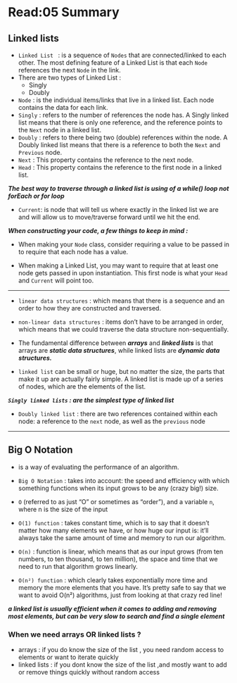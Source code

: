 # Read:05 Summary 
## Linked lists

* `Linked List ` : is a sequence of `Nodes` that are connected/linked to each other. The most defining feature of a Linked List is that 
each `Node` references the next `Node` in the link.
* There are two types of Linked List :
  * Singly 
  * Doubly
* `Node` : is the individual items/links that live in a linked list. Each node contains the data for each link.
* `Singly` : refers to the number of references the node has. A Singly linked list means that there is only one reference, and the 
reference points to the `Next` node in a linked list.
* `Doubly` : refers to there being two (double) references within the node. A Doubly linked list means that there is a reference to both the
`Next` and `Previous` node.
* `Next` : This property contains the reference to the next node.
* `Head` : This property contains the reference to the first node in a linked list.


***The best way to traverse through a linked list is using of a while() loop not forEach or for loop***


* `Current`: is node that will tell us where exactly in the linked list we are and will allow us to move/traverse forward until we hit the end.


***When constructing your code, a few things to keep in mind :***


  * When making your `Node` class, consider requiring a value to be passed in to require that each node has a value.


  * When making a Linked List, you may want to require that at least one node gets passed in upon instantiation. This first node is 
  what your `Head` and `Current` will point too.
  
  --------------------------------------------------------------------------------------------------------------------------------------
* `linear data structures` : which means that there is a sequence and an order to how they are constructed and traversed. 
* `non-linear data structures` : items don’t have to be arranged in order, which means that we could traverse the data structure non-sequentially.
  
* The fundamental difference between ***arrays*** and ***linked lists*** is that arrays are ***static data structures***, while linked lists are
  ***dynamic data structures.***
  
* `linked list` can be small or huge, but no matter the size, the parts that make it up are actually fairly simple. A linked list is made up of
  a series of nodes, which are the elements of the list.
  
***`Singly linked lists` : are the simplest type of linked list***
  
* `Doubly linked list` : there are two references contained within each node: a reference to the `next` node, as well as the `previous` node
-----------------------------------------------------------------------------------------------------------------------------------------------------
## Big O Notation
* is a way of evaluating the performance of an algorithm.

* `Big O Notation` :  takes into account: the speed and efficiency with which something functions when its input grows to be any (crazy big!) size.

* `O` (referred to as just “O” or sometimes as “order”), and a variable `n`, where n is the size of the input 
* `O(1) function` : takes constant time, which is to say that it doesn’t matter how many elements we have, or how huge our input is: it’ll always
take the same amount of time and memory to run our algorithm.
* `O(n)` :  function is linear, which means that as our input grows (from ten numbers, to ten thousand, to ten million), the space and 
time that we need to run that algorithm grows linearly.

* `O(n²) function` : which clearly takes exponentially more time and memory the more elements that you have. It’s pretty safe to say that
we want to avoid O(n²) algorithms, just from looking at that crazy red line!

***a linked list is usually efficient when it comes to adding and removing most elements, but can be very slow to search and find a single element***

### When we need arrays OR linked lists ?
* arrays : if you do know the size of the list , you need random access to elements or want to iterate quickly
* linked lists : if you dont know the size of the list ,and mostly want to add or remove things quickly without random access
 

















